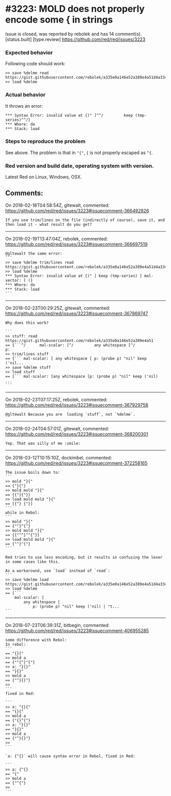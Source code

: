 
#3223: MOLD does not properly encode some { in strings
================================================================================
Issue is closed, was reported by rebolek and has 14 comment(s).
[status.built] [type.review]
<https://github.com/red/red/issues/3223>

### Expected behavior

Following code should work:

```
>> save %delme read https://gist.githubusercontent.com/rebolek/a335e0a146e52a389e4a51d4a3344d60/raw/37fe0505f1053e370738b0348a7f3e7c2bcef4f0/test
>> load %delme
```

### Actual behavior

It throws an error:

```
*** Syntax Error: invalid value at {)" ]^^/         keep (tmp-series)^^/}
*** Where: do
*** Stack: load
```

### Steps to reproduce the problem

See above. The problem is that in `"{"`, `{` is not properly escaped as `^{`.

### Red version and build date, operating system with version.

Latest Red on Linux, Windows, OSX.


Comments:
--------------------------------------------------------------------------------

On 2018-02-18T04:58:54Z, gltewalt, commented:
<https://github.com/red/red/issues/3223#issuecomment-366492826>

    If you use trim/lines on the file (indirectly of course), save it, and then load it - what result do you get?

--------------------------------------------------------------------------------

On 2018-02-19T13:47:04Z, rebolek, commented:
<https://github.com/red/red/issues/3223#issuecomment-366697519>

    @gltewalt the same error:
    ```
    >> save %delme trim/lines read https://gist.githubusercontent.com/rebolek/a335e0a146e52a389e4a51d4a3344d60/raw/37fe0505f1053e370738b0348a7f3e7c2bcef4f0/test
    >> load %delme
    *** Syntax Error: invalid value at {)" ] keep (tmp-series) ] mal-vector: [ (}
    *** Where: do
    *** Stack: load  
    ```

--------------------------------------------------------------------------------

On 2018-02-23T00:29:25Z, gltewalt, commented:
<https://github.com/red/red/issues/3223#issuecomment-367869747>

    Why does this work?
    
    ```
    >> stuff: read https://gist.githubusercontent.com/rebolek/a335e0a146e52a389e4a51
    == {```^/      mal-scalar: [^/         any whitespace [^/            p:
    >> trim/lines stuff
    == {``` mal-scalar: [ any whitespace [ p: (probe p) "nil" keep ('nil...
    >> save %delme stuff
    >> load stuff
    == [``` mal-scalar: [any whitespace [p: (probe p) "nil" keep ('nil) ...
    ```

--------------------------------------------------------------------------------

On 2018-02-23T07:17:25Z, rebolek, commented:
<https://github.com/red/red/issues/3223#issuecomment-367929758>

    @gltewalt Because you are  loading `stuff`, not `%delme`.

--------------------------------------------------------------------------------

On 2018-02-24T04:57:01Z, gltewalt, commented:
<https://github.com/red/red/issues/3223#issuecomment-368200301>

    Yep. That was silly of me :smile: 

--------------------------------------------------------------------------------

On 2018-03-12T10:15:10Z, dockimbel, commented:
<https://github.com/red/red/issues/3223#issuecomment-372258165>

    The issue boils down to:
    ```
    >> mold "}{"
    == {"}{"}
    >> mold mold "}{"
    == {{"}{"}}
    >> load mold mold "}{"
    == [{"} {"}]
    ```
    while in Rebol:
    ```
    >> mold "}{"
    == {"^}^{"}
    >> mold mold "}{"
    == {{"^^}^^{"}}
    >> load mold mold "}{"
    == {"^}^{"}
    ```
    
    Red tries to use less encoding, but it results in confusing the lexer in some cases like this.
    
    As a workaround, use `load` instead of `read`:
    ```
    >> save %delme load https://gist.githubusercontent.com/rebolek/a335e0a146e52a389e4a51d4a3344d60/raw/37fe0505f1053e370738b0348a7f3e7c2bcef4f0/test
    >> load %delme
    == [``` 
        mal-scalar: [
            any whitespace [
                p: (probe p) "nil" keep ('nil) | "t...
    ```

--------------------------------------------------------------------------------

On 2018-07-23T06:39:31Z, bitbegin, commented:
<https://github.com/red/red/issues/3223#issuecomment-406955285>

    some difference with Rebol:
    In rebol:
    ```
    == "{}{"
    >> mold a
    == {"^{^}^{"}
    >> a: "}{}"
    == "}{}"
    >> mold a
    == {"^}{}"}
    >>
    ```
    fixed in Red:
    
    ```
    >> a: "{}{"
    == "{}{"
    >> mold a
    == {"{}^{"}
    >> a: "}{}"
    == "}{}"
    >> mold a
    == {"^}{}"}
    >> 
    ```
    
    `a: {^{}` will cause syntax error in Rebol, fixed in Red:
    
    ```
    >> a: {^{}
    == "{"
    >> mold a
    == {"^{"}
    >> 
    ```

